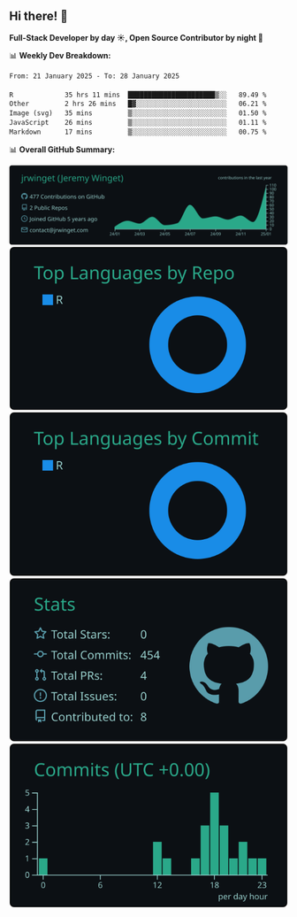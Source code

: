 ## Hi there! 👋

**Full-Stack Developer by day ☀️, Open Source Contributor by night 🌙**

📊 **Weekly Dev Breakdown:**
<!--START_SECTION:waka-->

```txt
From: 21 January 2025 - To: 28 January 2025

R             35 hrs 11 mins  ██████████████████████▒░░   89.49 %
Other         2 hrs 26 mins   █▓░░░░░░░░░░░░░░░░░░░░░░░   06.21 %
Image (svg)   35 mins         ▒░░░░░░░░░░░░░░░░░░░░░░░░   01.50 %
JavaScript    26 mins         ▒░░░░░░░░░░░░░░░░░░░░░░░░   01.11 %
Markdown      17 mins         ▒░░░░░░░░░░░░░░░░░░░░░░░░   00.75 %
```

<!--END_SECTION:waka-->

📊 **Overall GitHub Summary:**

[![](https://raw.githubusercontent.com/jrwinget/jrwinget/main/profile-summary-card-output/gotham/0-profile-details.svg)](https://github.com/vn7n24fzkq/github-profile-summary-cards)
[![](https://raw.githubusercontent.com/jrwinget/jrwinget/main/profile-summary-card-output/gotham/1-repos-per-language.svg)](https://github.com/vn7n24fzkq/github-profile-summary-cards) [![](https://raw.githubusercontent.com/jrwinget/jrwinget/main/profile-summary-card-output/gotham/2-most-commit-language.svg)](https://github.com/vn7n24fzkq/github-profile-summary-cards)
[![](https://raw.githubusercontent.com/jrwinget/jrwinget/main/profile-summary-card-output/gotham/3-stats.svg)](https://github.com/vn7n24fzkq/github-profile-summary-cards) [![](https://raw.githubusercontent.com/jrwinget/jrwinget/main/profile-summary-card-output/gotham/4-productive-time.svg)](https://github.com/vn7n24fzkq/github-profile-summary-cards)
